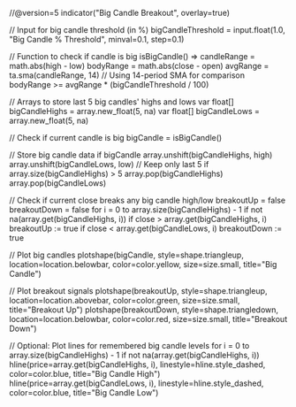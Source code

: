 //@version=5
indicator("Big Candle Breakout", overlay=true)

// Input for big candle threshold (in %)
bigCandleThreshold = input.float(1.0, "Big Candle % Threshold", minval=0.1, step=0.1)

// Function to check if candle is big
isBigCandle() =>
    candleRange = math.abs(high - low)
    bodyRange = math.abs(close - open)
    avgRange = ta.sma(candleRange, 14)  // Using 14-period SMA for comparison
    bodyRange >= avgRange * (bigCandleThreshold / 100)

// Arrays to store last 5 big candles' highs and lows
var float[] bigCandleHighs = array.new_float(5, na)
var float[] bigCandleLows = array.new_float(5, na)

// Check if current candle is big
bigCandle = isBigCandle()

// Store big candle data
if bigCandle
    array.unshift(bigCandleHighs, high)
    array.unshift(bigCandleLows, low)
    // Keep only last 5
    if array.size(bigCandleHighs) > 5
        array.pop(bigCandleHighs)
        array.pop(bigCandleLows)

// Check if current close breaks any big candle high/low
breakoutUp = false
breakoutDown = false
for i = 0 to array.size(bigCandleHighs) - 1
    if not na(array.get(bigCandleHighs, i))
        if close > array.get(bigCandleHighs, i)
            breakoutUp := true
        if close < array.get(bigCandleLows, i)
            breakoutDown := true

// Plot big candles
plotshape(bigCandle, style=shape.triangleup, location=location.belowbar, color=color.yellow, size=size.small, title="Big Candle")

// Plot breakout signals
plotshape(breakoutUp, style=shape.triangleup, location=location.abovebar, color=color.green, size=size.small, title="Breakout Up")
plotshape(breakoutDown, style=shape.triangledown, location=location.belowbar, color=color.red, size=size.small, title="Breakout Down")

// Optional: Plot lines for remembered big candle levels
for i = 0 to array.size(bigCandleHighs) - 1
    if not na(array.get(bigCandleHighs, i))
        hline(price=array.get(bigCandleHighs, i), linestyle=hline.style_dashed, color=color.blue, title="Big Candle High")
        hline(price=array.get(bigCandleLows, i), linestyle=hline.style_dashed, color=color.blue, title="Big Candle Low")
